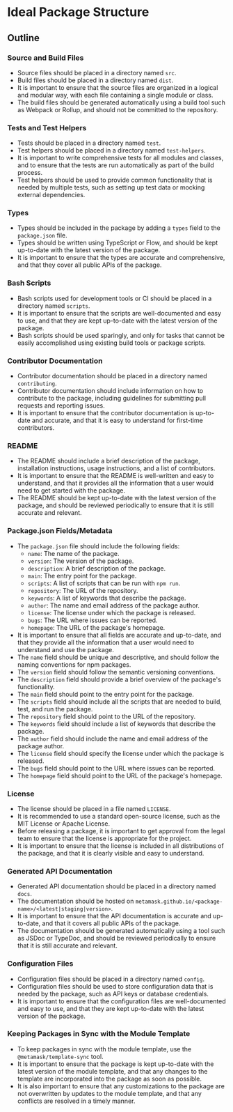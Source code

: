 # Ideal Package Structure

## Outline

### Source and Build Files

- Source files should be placed in a directory named `src`.
- Build files should be placed in a directory named `dist`.
- It is important to ensure that the source files are organized in a logical and modular way, with each file containing a single module or class.
- The build files should be generated automatically using a build tool such as Webpack or Rollup, and should not be committed to the repository.

### Tests and Test Helpers

- Tests should be placed in a directory named `test`.
- Test helpers should be placed in a directory named `test-helpers`.
- It is important to write comprehensive tests for all modules and classes, and to ensure that the tests are run automatically as part of the build process.
- Test helpers should be used to provide common functionality that is needed by multiple tests, such as setting up test data or mocking external dependencies.

### Types

- Types should be included in the package by adding a `types` field to the `package.json` file.
- Types should be written using TypeScript or Flow, and should be kept up-to-date with the latest version of the package.
- It is important to ensure that the types are accurate and comprehensive, and that they cover all public APIs of the package.

### Bash Scripts

- Bash scripts used for development tools or CI should be placed in a directory named `scripts`.
- It is important to ensure that the scripts are well-documented and easy to use, and that they are kept up-to-date with the latest version of the package.
- Bash scripts should be used sparingly, and only for tasks that cannot be easily accomplished using existing build tools or package scripts.

### Contributor Documentation

- Contributor documentation should be placed in a directory named `contributing`.
- Contributor documentation should include information on how to contribute to the package, including guidelines for submitting pull requests and reporting issues.
- It is important to ensure that the contributor documentation is up-to-date and accurate, and that it is easy to understand for first-time contributors.

### README

- The README should include a brief description of the package, installation instructions, usage instructions, and a list of contributors.
- It is important to ensure that the README is well-written and easy to understand, and that it provides all the information that a user would need to get started with the package.
- The README should be kept up-to-date with the latest version of the package, and should be reviewed periodically to ensure that it is still accurate and relevant.

### Package.json Fields/Metadata

- The `package.json` file should include the following fields:
  - `name`: The name of the package.
  - `version`: The version of the package.
  - `description`: A brief description of the package.
  - `main`: The entry point for the package.
  - `scripts`: A list of scripts that can be run with `npm run`.
  - `repository`: The URL of the repository.
  - `keywords`: A list of keywords that describe the package.
  - `author`: The name and email address of the package author.
  - `license`: The license under which the package is released.
  - `bugs`: The URL where issues can be reported.
  - `homepage`: The URL of the package's homepage.
- It is important to ensure that all fields are accurate and up-to-date, and that they provide all the information that a user would need to understand and use the package.
- The `name` field should be unique and descriptive, and should follow the naming conventions for npm packages.
- The `version` field should follow the semantic versioning conventions.
- The `description` field should provide a brief overview of the package's functionality.
- The `main` field should point to the entry point for the package.
- The `scripts` field should include all the scripts that are needed to build, test, and run the package.
- The `repository` field should point to the URL of the repository.
- The `keywords` field should include a list of keywords that describe the package.
- The `author` field should include the name and email address of the package author.
- The `license` field should specify the license under which the package is released.
- The `bugs` field should point to the URL where issues can be reported.
- The `homepage` field should point to the URL of the package's homepage.

### License

- The license should be placed in a file named `LICENSE`.
- It is recommended to use a standard open-source license, such as the MIT License or Apache License.
- Before releasing a package, it is important to get approval from the legal team to ensure that the license is appropriate for the project.
- It is important to ensure that the license is included in all distributions of the package, and that it is clearly visible and easy to understand.

### Generated API Documentation

- Generated API documentation should be placed in a directory named `docs`.
- The documentation should be hosted on `metamask.github.io/<package-name>/<latest|staging|version>`.
- It is important to ensure that the API documentation is accurate and up-to-date, and that it covers all public APIs of the package.
- The documentation should be generated automatically using a tool such as JSDoc or TypeDoc, and should be reviewed periodically to ensure that it is still accurate and relevant.

### Configuration Files

- Configuration files should be placed in a directory named `config`.
- Configuration files should be used to store configuration data that is needed by the package, such as API keys or database credentials.
- It is important to ensure that the configuration files are well-documented and easy to use, and that they are kept up-to-date with the latest version of the package.

### Keeping Packages in Sync with the Module Template

- To keep packages in sync with the module template, use the `@metamask/template-sync` tool.
- It is important to ensure that the package is kept up-to-date with the latest version of the module template, and that any changes to the template are incorporated into the package as soon as possible.
- It is also important to ensure that any customizations to the package are not overwritten by updates to the module template, and that any conflicts are resolved in a timely manner.
